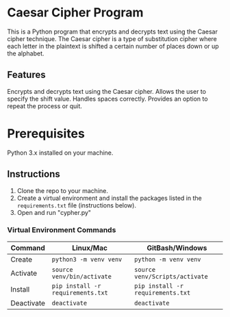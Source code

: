 # Caesar Cipher Program

This is a Python program that encrypts and decrypts text using the Caesar cipher technique. The Caesar cipher is a type of substitution cipher where each letter in the plaintext is shifted a certain number of places down or up the alphabet.

## Features
Encrypts and decrypts text using the Caesar cipher.
Allows the user to specify the shift value.
Handles spaces correctly.
Provides an option to repeat the process or quit.

# Prerequisites
Python 3.x installed on your machine.

## Instructions

1. Clone the repo to your machine.
2. Create a virtual environment and install the packages listed in the 
`requirements.txt` file (instructions below).
3. Open and run "cypher.py"

### Virtual Environment Commands
| Command    | Linux/Mac                          | GitBash/Windows                   |
|------------|------------------------------------|-----------------------------------|
| Create     | `python3 -m venv venv`          | `python -m venv venv`           |
| Activate   | `source venv/bin/activate`       | `source venv/Scripts/activate`    |
| Install    | `pip install -r requirements.txt`  | `pip install -r requirements.txt` |
| Deactivate | `deactivate`                       | `deactivate`                      |# Caesercypher
